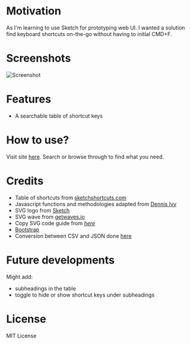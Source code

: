 # Motivation

As I'm learning to use Sketch for prototyping web UI. I wanted a solution find keyboard shortcuts on-the-go without having to initial CMD+F.

# Screenshots

![Screenshot](https://chewhx.github.io/one-projects/one-table/screenshot.png)

# Features

- A searchable table of shortcut keys

# How to use?

Visit site [here](https://chewhx.github.io/one-projects/one-table/index.html). Search or browse through to find what you need.

# Credits

- Table of shortcuts from [sketchshortcuts.com](https://www.sketchshortcuts.com/)
- Javascript functions and methodologies adapted from [Dennis Ivy](https://www.youtube.com/watch?v=DzXmAKdEYIs)
- SVG logo from [Sketch](https://www.sketch.com/press/)
- SVG wave from [getwaves.io](https://getwaves.io)
- Copy SVG code guide from *[here](https://medium.com/sketch-app-sources/the-best-way-to-export-an-svg-from-sketch-dd8c66bb6ef2)*
- [Bootstrap](https://getbootstrap.com)
- Conversion between CSV and JSON done [here](https://www.convertcsv.com/)

# Future developments

Might add:
- subheadings in the table
- toggle to hide or show shortcut keys under subheadings

# License
MIT License
